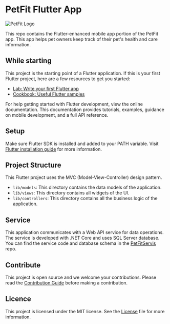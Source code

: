 # PetFit Flutter App

![PetFit Logo](https://i.hizliresim.com/3ah3f9i.png)

This repo contains the Flutter-enhanced mobile app portion of the PetFit app. This app helps pet owners keep track of their pet's health and care information.

## While starting

This project is the starting point of a Flutter application. If this is your first Flutter project, here are a few resources to get you started:

- [Lab: Write your first Flutter app](https://flutter.dev/docs/get-started/codelab)
- [Cookbook: Useful Flutter samples](https://flutter.dev/docs/cookbook)

For help getting started with Flutter development, view the online documentation. This documentation provides tutorials, examples, guidance on mobile development, and a full API reference.

## Setup

Make sure Flutter SDK is installed and added to your PATH variable. Visit [Flutter installation guide](https://flutter.dev/docs/get-started/install) for more information.

## Project Structure

This Flutter project uses the MVC (Model-View-Controller) design pattern.

- `lib/models`: This directory contains the data models of the application.
- `lib/views`: This directory contains all widgets of the UI.
- `lib/controllers`: This directory contains all the business logic of the application.

## Service

This application communicates with a Web API service for data operations. The service is developed with .NET Core and uses SQL Server database. You can find the service code and database schema in the [PetFitServis](https://github.com/ParsK90/PetFitServis) repo.

## Contribute

This project is open source and we welcome your contributions. Please read the [Contribution Guide](CONTRIBUTING.md) before making a contribution.

## Licence

This project is licensed under the MIT license. See the [License](LICENSE) file for more information.
